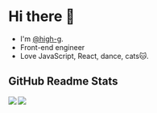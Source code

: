 
# Hi there 👋

- I'm [@high-g](https://twitter.com/high_g_engineer).
- Front-end engineer
- Love JavaScript, React, dance, cats🐱.

## GitHub Readme Stats

<a href="https://github.com/anuraghazra/github-readme-stats">
  <img align="left" src="https://github-readme-stats.vercel.app/api?username=high-g&count_private=true" />
</a>
<a href="https://github.com/anuraghazra/github-readme-stats">
  <img align="left" src="https://github-readme-stats.vercel.app/api/top-langs/?username=high-g" />
</a>
